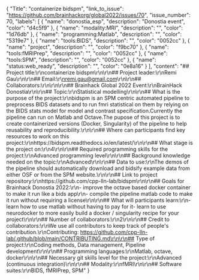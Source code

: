 {
  "Title": "containerize bidspm",
  "link_to_issue": "https://github.com/brainhackorg/global2022/issues/70",
  "issue_number": 70,
  "labels": [
    {
      "name": "donostia_esp",
      "description": "Donostia event",
      "color": "d4c5f9"
    },
    {
      "name": "modality:MRI",
      "description": "",
      "color": "1d76db"
    },
    {
      "name": "programming:Matlab",
      "description": "",
      "color": "5319e7"
    },
    {
      "name": "tools:BIDS",
      "description": "",
      "color": "0052cc"
    },
    {
      "name": "project",
      "description": "",
      "color": "f9bc70"
    },
    {
      "name": "tools:fMRIPrep",
      "description": "",
      "color": "0052cc"
    },
    {
      "name": "tools:SPM",
      "description": "",
      "color": "0052cc"
    },
    {
      "name": "status:web_ready",
      "description": "",
      "color": "0e8a16"
    }
  ],
  "content": "## Project title:\r\ncontainerize bidspm\r\n\r\n## Project leader:\r\nRemi Gau\r\n\r\n## Email:\r\nremi.gau@gmail.com\r\n\r\n## Collaborators:\r\n\r\n\r\n## Brainhack Global 2022 Event:\r\nBrainHack Donostia\r\n\r\n## Topic:\r\nStatistical modelling\r\n\r\n## What is the purpose of the project:\r\nbidspm is an SPM centric automated pipeline to preprocess BIDS datasets and to run fmri statistical on them by relying on the BIDS stats model for model and contrast specification.Currently the pipeline can run on Matlab and Octave.The pupose of this project is to create containerized versions (Docker, Singularity) of the pipeline to help reusability and reproducibility.\r\n\r\n## Where can participants find key resources to work on this project:\r\nhttps://bidspm.readthedocs.io/en/latest/\r\n\r\n## What stage is the project on:\r\n4\r\n\r\n## Required programming skills for the project:\r\nAdvanced programming level\r\n\r\n## Background knowledge needed  on the topic:\r\nAdvanced\r\n\r\n## Data to use:\r\nThe demos of the pipeline should automatically download and bidsify example data from either OSF or from the SPM website.\r\n\r\n## Link to project repository:\r\nhttps://github.com/cpp-lln-lab/bidspm\r\n\r\n## Goals for Brainhack Donostia 2022:\r\n- improve the octave based docker container to make it run like a bids app\r\n- compile the pipeline matlab code to make it run without requiring a license\r\n\r\n## What will participants learn:\r\n- learn how to use matlab without having to pay for it- learn to use neurodocker to more easily build a docker / singularity recipe for your project\r\n\r\n## Number of collaborators:\r\n2\r\n\r\n## Credit to collaborators:\r\nWe use all contributors to keep track of people's contribution.\r\nContributing: https://github.com/cpp-lln-lab/.github/blob/main/CONTRIBUTING.md\r\n\r\n## Type of project:\r\nCoding methods, Data management, Pipeline development\r\n\r\n## Programming languages:\r\nMatlab, octave, docker\r\n\r\n## Necessary git skills level for the project:\r\nAdvanced (continuous integration)\r\n\r\n## Modality:\r\nfMRI\r\n\r\n## Software suites:\r\nBIDS, fMRIPrep, SPM"
}
